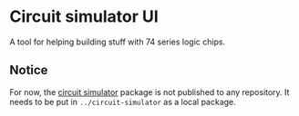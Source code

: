 # Circuit simulator UI
A tool for helping building stuff with 74 series logic chips. 
## Notice
For now, the [circuit simulator](https://github.com/chemwolf6922/circuit-simulator) package is not published to any repository. It needs to be put in `../circuit-simulator` as a local package.